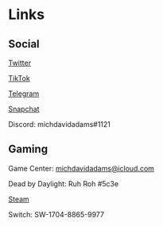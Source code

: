 # Links

## Social

[Twitter](<https://twitter.com/michdavidadams>)

[TikTok](<https://www.tiktok.com/@michaeldavidadams>)

[Telegram](<https://t.me/michdavidadams>)

[Snapchat](<https://www.snapchat.com/add/michaeldadams>)

Discord: michdavidadams#1121



## Gaming

Game Center: michdavidadams@icloud.com

Dead by Daylight: Ruh Roh #5c3e

[Steam](<https://steamcommunity.com/id/michdavidadams/>)

Switch: SW-1704-8865-9977
